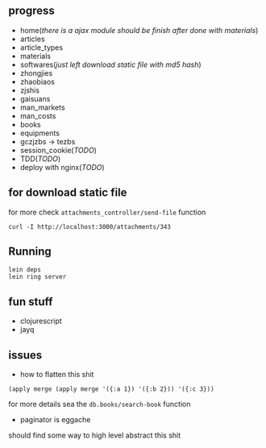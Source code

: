 ## progress

* home(_there is a ajax module should be finish after done with materials_)
* articles
* article_types
* materials
* softwares(_just left download static file with md5 hash_)
* zhongjies
* zhaobiaos
* zjshis
* gaisuans
* man_markets
* man_costs
* books
* equipments
* gczjzbs -> tezbs
* session_cookie(_TODO_)
* TDD(_TODO_)
* deploy with nginx(_TODO_)

## for download static file

for more check `attachments_controller/send-file` function

```
curl -I http://localhost:3000/attachments/343
```

## Running

```
lein deps
lein ring server
```

## fun stuff

* clojurescript
* jayq

## issues

* how to flatten this shit

```
(apply merge (apply merge '({:a 1}) '({:b 2})) '({:c 3}))
```

for more details sea the `db.books/search-book` function

* paginator is eggache

should find some way to high level abstract this shit

